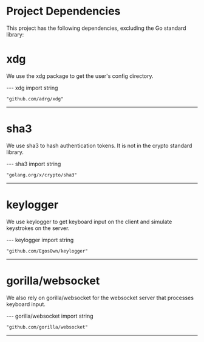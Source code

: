 # Project Dependencies

This project has the following dependencies, excluding the Go standard library:



# xdg

We use the xdg package to get the user's config directory.

--- xdg import string

    "github.com/adrg/xdg"

---

# sha3

We use sha3 to hash authentication tokens. It is not in the crypto standard library.

--- sha3 import string

    "golang.org/x/crypto/sha3"

---

# keylogger

We use keylogger to get keyboard input on the client and simulate keystrokes on the server.

--- keylogger import string

    "github.com/EgosOwn/keylogger"

---

# gorilla/websocket

We also rely on gorilla/websocket for the websocket server that processes keyboard input.

--- gorilla/websocket import string

    "github.com/gorilla/websocket"

---